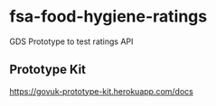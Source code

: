 # fsa-food-hygiene-ratings
GDS Prototype to test ratings API

## Prototype Kit
https://govuk-prototype-kit.herokuapp.com/docs
